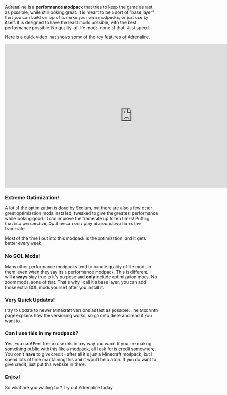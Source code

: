Adrenaline is a **performance modpack** that tries to keep the game as fast as possible, while still looking great. It is meant to be a sort of "base layer" that you can build on top of to make your own modpacks, or just use by itself. It is designed to have the least mods possible, with the best performance possible. No quality-of-life mods, none of that. Just speed.

Here is a quick video that shows some of the key features of Adrenaline.

<iframe width="840" height="473" src="https://www.youtube.com/embed/xiZOyZ-sblw?modestbranding=1" title="YouTube video player" frameborder="0" allow="accelerometer; autoplay; clipboard-write; encrypted-media; gyroscope; picture-in-picture" allowfullscreen></iframe>

### Extreme Optimization!
A lot of the optimization is done by Sodium, but there are also a few other great optimization mods installed, tweaked to give the greatest performance while looking good. It can improve the framerate up to ten times! Putting that into perspective, Optifine can only play at around two times the framerate.

Most of the time I put into this modpack is the optimization, and it gets better every week.

### No QOL Mods!
Many other performance modpacks tend to bundle quality of life mods in them, even when they say its a performance modpack. This is different. I will **always** stay true to it's purpose and **only** include optimization mods. No zoom mods, none of that. That's why I call it a base layer, you can add those extra QOL mods yourself after you install it.

### Very Quick Updates!
I try to update to newer Minecraft versions as fast as possible. The Modrinth page explains how the versioning works, so go onto there and read if you want to.

### Can I use this in my modpack?
Yes, you can! Feel free to use this in any way you want! If you are making something public with this like a modpack, all I ask for is credit somewhere. You don't **have** to give credit - after all it's just a Minecraft modpack, but I spend lots of time maintaining this and it would help a ton. If you do want to give credit, just put this website in there.

### Enjoy!
So what are you waiting for? Try out Adrenaline today!

